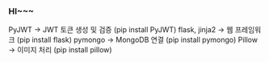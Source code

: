 ### HI~~~


PyJWT → JWT 토큰 생성 및 검증 (pip install PyJWT)
flask,  jinja2 → 웹 프레임워크 (pip install flask)
pymongo → MongoDB 연결 (pip install pymongo)
Pillow → 이미지 처리 (pip install pillow)
